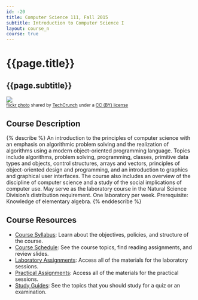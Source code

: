```yaml
---
id: -20
title: Computer Science 111, Fall 2015
subtitle: Introduction to Computer Science I
layout: course_n
course: true
---
```


# {{page.title}}
## {{page.subtitle}}

<a title="TechCrunch Disrupt Europe Hackathon" href="http://flickr.com/photos/techcrunch/10495663786"><img class="img-responsive-tight" src="http://farm4.static.flickr.com/3781/10495663786_1db299f49d_z.jpg" /></a><br /><small><a title="TechCrunch Disrupt Europe Hackathon" href="http://flickr.com/photos/techcrunch/10495663786">flickr photo</a> shared by <a href="http://flickr.com/people/techcrunch">TechCrunch</a> under a <a href="http://creativecommons.org/licenses/by/2.0/">CC (BY) license</a> </small>

## Course Description

{% describe %}
An introduction to the principles of computer science with an emphasis on algorithmic problem solving and the
realization of algorithms using a modern object-oriented programming language. Topics include algorithms, problem
solving, programming, classes, primitive data types and objects, control structures, arrays and vectors, principles of
object-oriented design and programming, and an introduction to graphics and graphical user interfaces. The course also
includes an overview of the discipline of computer science and a study of the social implications of computer use. May
serve as the laboratory course in the Natural Science Division’s distribution requirement. One laboratory per week.
Prerequisite: Knowledge of elementary algebra.
{% enddescribe %}

## Course Resources

<ul class="fa-ul">

<li><i class="fa-li fa fa-arrow-right"></i><a href="{{site.baseurl}}teaching/cs111F2015/provide/syllabus/cs111F2015_syllabus.pdf"
class="major">Course Syllabus</a>: Learn about the objectives, policies, and structure of the course.

<li><i class="fa-li fa fa-arrow-right"></i><a href="{{site.baseurl}}teaching/cs111F2015/schedule/"
class="major">Course Schedule</a>: See the course topics, find reading assignments, and review slides.

<li><i class="fa-li fa fa-arrow-right"></i><a href="{{site.baseurl}}teaching/cs111F2015/laboratories/"
class="major">Laboratory Assignments</a>: Access all of the materials for the laboratory sessions.

<li><i class="fa-li fa fa-arrow-right"></i><a href="{{site.baseurl}}teaching/cs111F2015/practicals/"
class="major">Practical Assignments</a>: Access all of the materials for the practical sessions.

<li><i class="fa-li fa fa-arrow-right"></i><a href="{{site.baseurl}}teaching/cs111F2015/studyguides/"
class="major">Study Guides</a>: See the topics that you should study for a quiz or an examination.

</ul>

